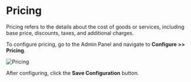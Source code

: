 # Pricing

Pricing refers to the details about the cost of goods or services, including base price, discounts, taxes, and additional charges.

To configure pricing, go to the Admin Panel and navigate to **Configure >> Pricing**.

<img src="/images/configure/pricing.png" alt="Pricing" />

After configuring, click the **Save Configuration** button.
